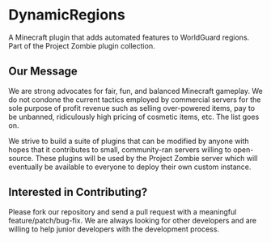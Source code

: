 # DynamicRegions
A Minecraft plugin that adds automated features to WorldGuard regions. Part of the Project Zombie plugin collection.

## Our Message
We are strong advocates for fair, fun, and balanced Minecraft gameplay. We do not condone the current tactics employed by
commercial servers for the sole purpose of profit revenue such as selling over-powered items, pay to be 
unbanned, ridiculously high pricing of cosmetic items, etc. The list goes on.

We strive to build a suite of plugins that can be modified by anyone with hopes that it contributes to 
small, community-ran servers willing to open-source. These plugins will be used by the Project Zombie server 
which will eventually be available to everyone to deploy their own custom instance.

## Interested in Contributing?
Please fork our repository and send a pull request with a meaningful feature/patch/bug-fix. We are always looking for other developers and are willing to help junior developers with the development process.
